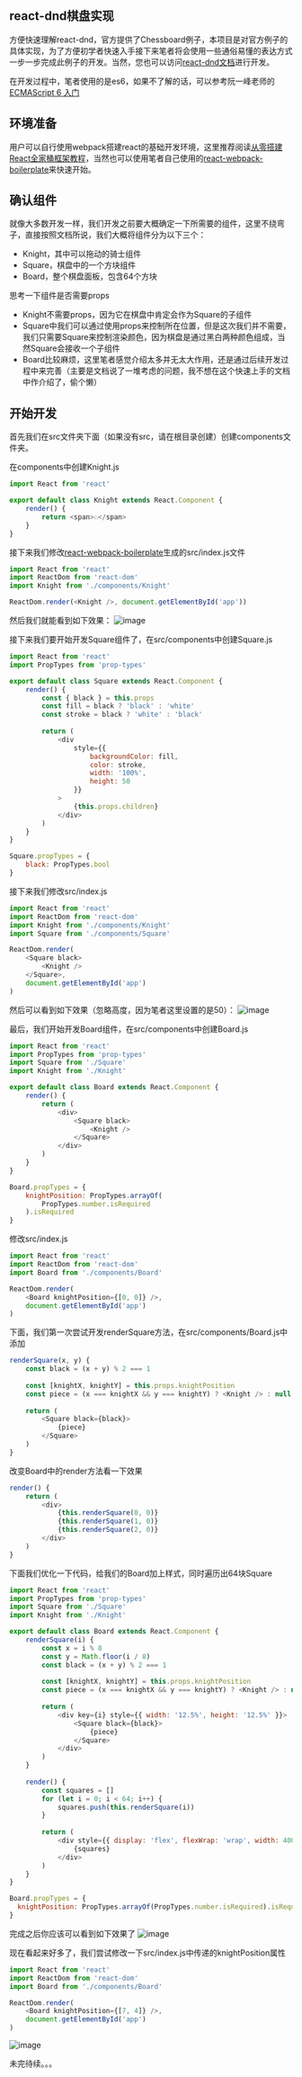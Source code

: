## react-dnd棋盘实现
方便快速理解react-dnd，官方提供了Chessboard例子，本项目是对官方例子的具体实现，为了方便初学者快速入手接下来笔者将会使用一些通俗易懂的表达方式一步一步完成此例子的开发。当然，您也可以访问[react-dnd文档](http://react-dnd.github.io/react-dnd/docs-tutorial.html)进行开发。
<br />

在开发过程中，笔者使用的是es6，如果不了解的话，可以参考阮一峰老师的[ECMAScript 6 入门](http://es6.ruanyifeng.com/)

## 环境准备
用户可以自行使用webpack搭建react的基础开发环境，这里推荐阅读[从零搭建React全家桶框架教程](https://github.com/brickspert/blog/issues/1)，当然也可以使用笔者自己使用的[react-webpack-boilerplate](https://github.com/wangzengkai/react-webpack-boilerplate)来快速开始。

## 确认组件
就像大多数开发一样，我们开发之前要大概确定一下所需要的组件，这里不绕弯子，直接按照文档所说，我们大概将组件分为以下三个：

- Knight，其中可以拖动的骑士组件
- Square，棋盘中的一个方块组件
- Board，整个棋盘面板，包含64个方块

思考一下组件是否需要props

- Knight不需要props，因为它在棋盘中肯定会作为Square的子组件
- Square中我们可以通过使用props来控制所在位置，但是这次我们并不需要，我们只需要Square来控制渲染颜色，因为棋盘是通过黑白两种颜色组成，当然Square会接收一个子组件
- Board比较麻烦，这里笔者感觉介绍太多并无太大作用，还是通过后续开发过程中来完善（主要是文档说了一堆考虑的问题，我不想在这个快速上手的文档中作介绍了，偷个懒）

## 开始开发

首先我们在src文件夹下面（如果没有src，请在根目录创建）创建components文件夹。
<br />

在components中创建Knight.js

```js
import React from 'react'

export default class Knight extends React.Component {
    render() {
        return <span>♘</span>
    }
}
```

接下来我们修改[react-webpack-boilerplate](https://github.com/wangzengkai/react-webpack-boilerplate)生成的src/index.js文件

```js
import React from 'react'
import ReactDom from 'react-dom'
import Knight from './components/Knight'

ReactDom.render(<Knight />, document.getElementById('app'))
```

然后我们就能看到如下效果：
![image](http://i.imgur.com/NktjTMn.png)

接下来我们要开始开发Square组件了，在src/components中创建Square.js

```js
import React from 'react'
import PropTypes from 'prop-types'

export default class Square extends React.Component {
    render() {
        const { black } = this.props
        const fill = black ? 'black' : 'white'
        const stroke = black ? 'white' : 'black'
        
        return (
            <div
                style={{
                    backgroundColor: fill,
                    color: stroke,
                    width: '100%',
                    height: 50
                }}
            >
                {this.props.children}
            </div>
        )
    }
}

Square.propTypes = {
    black: PropTypes.bool
}
```

接下来我们修改src/index.js
```js
import React from 'react'
import ReactDom from 'react-dom'
import Knight from './components/Knight'
import Square from './components/Square'

ReactDom.render(
    <Square black>
        <Knight />
    </Square>,
    document.getElementById('app')
)
```
然后可以看到如下效果（忽略高度，因为笔者这里设置的是50）：
![image](http://i.imgur.com/jvgv6DV.png)

最后，我们开始开发Board组件，在src/components中创建Board.js
```js
import React from 'react'
import PropTypes from 'prop-types'
import Square from './Square'
import Knight from './Knight'

export default class Board extends React.Component {
    render() {
        return (
            <div>
                <Square black>
                    <Knight />
                </Square>
            </div>
        )
    }
}

Board.propTypes = {
    knightPosition: PropTypes.arrayOf(
        PropTypes.number.isRequired
    ).isRequired
}
```

修改src/index.js
```js
import React from 'react'
import ReactDom from 'react-dom'
import Board from './components/Board'

ReactDom.render(
    <Board knightPosition={[0, 0]} />,
    document.getElementById('app')
)
```

下面，我们第一次尝试开发renderSquare方法，在src/components/Board.js中添加
```js
renderSquare(x, y) {
    const black = (x + y) % 2 === 1
    
    const [knightX, knightY] = this.props.knightPosition
    const piece = (x === knightX && y === knightY) ? <Knight /> : null
    
    return (
        <Square black={black}>
            {piece}
        </Square>
    )
}
```
改变Board中的render方法看一下效果
```js
render() {
    return (
        <div>
            {this.renderSquare(0, 0)}
            {this.renderSquare(1, 0)}
            {this.renderSquare(2, 0)}
        </div>
    )
}
```
下面我们优化一下代码，给我们的Board加上样式，同时遍历出64块Square
```js
import React from 'react'
import PropTypes from 'prop-types'
import Square from './Square'
import Knight from './Knight'

export default class Board extends React.Component {
    renderSquare(i) {
        const x = i % 8
        const y = Math.floor(i / 8)
        const black = (x + y) % 2 === 1
        
        const [knightX, knightY] = this.props.knightPosition
        const piece = (x === knightX && y === knightY) ? <Knight /> : null
        
        return (
            <div key={i} style={{ width: '12.5%', height: '12.5%' }}>
                <Square black={black}>
                    {piece}
                </Square>
            </div>
        )
    }
    
    render() {
        const squares = []
        for (let i = 0; i < 64; i++) {
            squares.push(this.renderSquare(i))
        }
        
        return (
            <div style={{ display: 'flex', flexWrap: 'wrap', width: 400 }}>
                {squares}
            </div>
        )
    }
}

Board.propTypes = {
  knightPosition: PropTypes.arrayOf(PropTypes.number.isRequired).isRequired
}
```

完成之后你应该可以看到如下效果了
![image](http://i.imgur.com/RsQDI4Y.png)

现在看起来好多了，我们尝试修改一下src/index.js中传递的knightPosition属性

```js
import React from 'react'
import ReactDom from 'react-dom'
import Board from './components/Board'

ReactDom.render(
    <Board knightPosition={[7, 4]} />,
    document.getElementById('app')
)
```

![image](http://i.imgur.com/0fNBn5a.png)

未完待续。。。

<br />